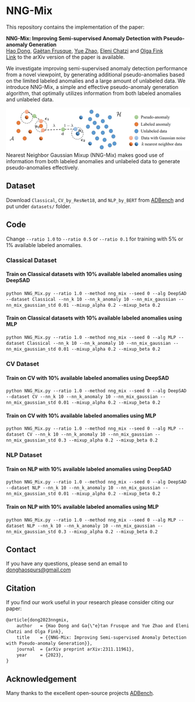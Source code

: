 # NNG-Mix

This repository contains the implementation of the paper:

**NNG-Mix: Improving Semi-supervised Anomaly Detection with Pseudo-anomaly Generation**  
[Hao Dong](https://sites.google.com/view/dong-hao/), [Gaëtan Frusque](https://frusquegaetan.github.io/), [Yue Zhao](https://viterbi-web.usc.edu/~yzhao010/), [Eleni Chatzi](https://chatzi.ibk.ethz.ch/about-us/people/prof-dr-eleni-chatzi.html) and [Olga Fink](https://people.epfl.ch/olga.fink?lang=en)  
[Link]() to the arXiv version of the paper is available.

We investigate improving semi-supervised anomaly detection performance from a novel viewpoint, by generating additional pseudo-anomalies based on the limited labeled anomalies and a large amount of unlabeled data. We introduce NNG-Mix, a simple and effective pseudo-anomaly generation algorithm, that optimally utilizes information from both labeled anomalies and unlabeled data.

<img src="pics/NNG-Mix.png" width="800">
Nearest Neighbor Gaussian Mixup (NNG-Mix) makes good use of information from both labeled anomalies and unlabeled data to generate pseudo-anomalies effectively.

## Dataset
Download `Classical`, `CV_by_ResNet18`, and `NLP_by_BERT` from [ADBench](https://github.com/Minqi824/ADBench/tree/main/adbench/datasets) and put under `datasets/` folder.

## Code

Change `--ratio 1.0` to `--ratio 0.5` or `--ratio 0.1` for training with 5% or 1% available labeled anomalies.
### Classical Dataset
#### Train on Classical datasets with 10% available labeled anomalies using DeepSAD
```
python NNG_Mix.py --ratio 1.0 --method nng_mix --seed 0 --alg DeepSAD --dataset Classical --nn_k 10 --nn_k_anomaly 10 --nn_mix_gaussian --nn_mix_gaussian_std 0.01 --mixup_alpha 0.2 --mixup_beta 0.2
```

#### Train on Classical datasets with 10% available labeled anomalies using MLP
```
python NNG_Mix.py --ratio 1.0 --method nng_mix --seed 0 --alg MLP --dataset Classical --nn_k 10 --nn_k_anomaly 10 --nn_mix_gaussian --nn_mix_gaussian_std 0.01 --mixup_alpha 0.2 --mixup_beta 0.2
```

### CV Dataset
#### Train on CV with 10% available labeled anomalies using DeepSAD
```
python NNG_Mix.py --ratio 1.0 --method nng_mix --seed 0 --alg DeepSAD --dataset CV --nn_k 10 --nn_k_anomaly 10 --nn_mix_gaussian --nn_mix_gaussian_std 0.01 --mixup_alpha 0.2 --mixup_beta 0.2
```

#### Train on CV with 10% available labeled anomalies using MLP
```
python NNG_Mix.py --ratio 1.0 --method nng_mix --seed 0 --alg MLP --dataset CV --nn_k 10 --nn_k_anomaly 10 --nn_mix_gaussian --nn_mix_gaussian_std 0.3 --mixup_alpha 0.2 --mixup_beta 0.2
```


### NLP Dataset
#### Train on NLP with 10% available labeled anomalies using DeepSAD
```
python NNG_Mix.py --ratio 1.0 --method nng_mix --seed 0 --alg DeepSAD --dataset NLP --nn_k 10 --nn_k_anomaly 10 --nn_mix_gaussian --nn_mix_gaussian_std 0.01 --mixup_alpha 0.2 --mixup_beta 0.2
```

#### Train on NLP with 10% available labeled anomalies using MLP
```
python NNG_Mix.py --ratio 1.0 --method nng_mix --seed 0 --alg MLP --dataset NLP --nn_k 10 --nn_k_anomaly 10 --nn_mix_gaussian --nn_mix_gaussian_std 0.3 --mixup_alpha 0.2 --mixup_beta 0.2
```

## Contact
If you have any questions, please send an email to donghaospurs@gmail.com

## Citation

If you find our work useful in your research please consider citing our paper:

```
@article{dong2023nngmix,
	author   = {Hao Dong and Ga{\"e}tan Frusque and Yue Zhao and Eleni Chatzi and Olga Fink},
	title    = {{NNG-Mix: Improving Semi-supervised Anomaly Detection with Pseudo-anomaly Generation}},
	journal  = {arXiv preprint arXiv:2311.11961},
	year     = {2023},
}
```
## Acknowledgement

Many thanks to the excellent open-source projects [ADBench](https://github.com/Minqi824/ADBench).